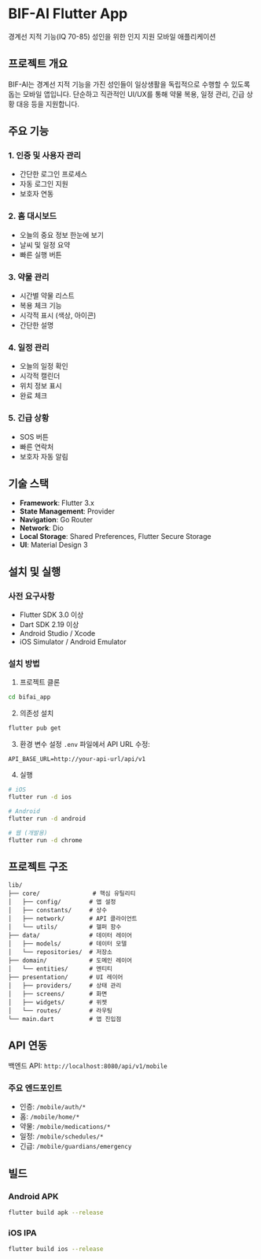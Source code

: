 # BIF-AI Flutter App

경계선 지적 기능(IQ 70-85) 성인을 위한 인지 지원 모바일 애플리케이션

## 프로젝트 개요

BIF-AI는 경계선 지적 기능을 가진 성인들이 일상생활을 독립적으로 수행할 수 있도록 돕는 모바일 앱입니다. 단순하고 직관적인 UI/UX를 통해 약물 복용, 일정 관리, 긴급 상황 대응 등을 지원합니다.

## 주요 기능

### 1. 인증 및 사용자 관리
- 간단한 로그인 프로세스
- 자동 로그인 지원
- 보호자 연동

### 2. 홈 대시보드
- 오늘의 중요 정보 한눈에 보기
- 날씨 및 일정 요약
- 빠른 실행 버튼

### 3. 약물 관리
- 시간별 약물 리스트
- 복용 체크 기능
- 시각적 표시 (색상, 아이콘)
- 간단한 설명

### 4. 일정 관리
- 오늘의 일정 확인
- 시각적 캘린더
- 위치 정보 표시
- 완료 체크

### 5. 긴급 상황
- SOS 버튼
- 빠른 연락처
- 보호자 자동 알림

## 기술 스택

- **Framework**: Flutter 3.x
- **State Management**: Provider
- **Navigation**: Go Router
- **Network**: Dio
- **Local Storage**: Shared Preferences, Flutter Secure Storage
- **UI**: Material Design 3

## 설치 및 실행

### 사전 요구사항
- Flutter SDK 3.0 이상
- Dart SDK 2.19 이상
- Android Studio / Xcode
- iOS Simulator / Android Emulator

### 설치 방법

1. 프로젝트 클론
```bash
cd bifai_app
```

2. 의존성 설치
```bash
flutter pub get
```

3. 환경 변수 설정
`.env` 파일에서 API URL 수정:
```
API_BASE_URL=http://your-api-url/api/v1
```

4. 실행
```bash
# iOS
flutter run -d ios

# Android
flutter run -d android

# 웹 (개발용)
flutter run -d chrome
```

## 프로젝트 구조

```
lib/
├── core/               # 핵심 유틸리티
│   ├── config/        # 앱 설정
│   ├── constants/     # 상수
│   ├── network/       # API 클라이언트
│   └── utils/         # 헬퍼 함수
├── data/              # 데이터 레이어
│   ├── models/        # 데이터 모델
│   └── repositories/  # 저장소
├── domain/            # 도메인 레이어
│   └── entities/      # 엔티티
├── presentation/      # UI 레이어
│   ├── providers/     # 상태 관리
│   ├── screens/       # 화면
│   ├── widgets/       # 위젯
│   └── routes/        # 라우팅
└── main.dart          # 앱 진입점
```

## API 연동

백엔드 API: `http://localhost:8080/api/v1/mobile`

### 주요 엔드포인트
- 인증: `/mobile/auth/*`
- 홈: `/mobile/home/*`
- 약물: `/mobile/medications/*`
- 일정: `/mobile/schedules/*`
- 긴급: `/mobile/guardians/emergency`

## 빌드

### Android APK
```bash
flutter build apk --release
```

### iOS IPA
```bash
flutter build ios --release
```
